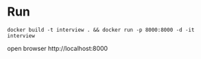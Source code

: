 
# Run
`docker build -t interview . && docker run -p 8000:8000 -d -it interview`

open browser http://localhost:8000
